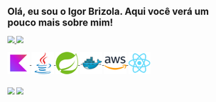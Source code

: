 ## Olá, eu sou o Igor Brizola. Aqui você verá um pouco mais sobre mim!

<div>
  <a href="https://github.com/IgorBrizola">
<img height="180em" src="https://github-readme-stats.vercel.app/api?username=igorBrizola&show_icons=true&bg_color=00000000&theme=dracula">  
  <img height="180em" src="https://github-readme-stats.vercel.app/api/top-langs/?username=igorBrizola&hide_progress=true&theme=dracula">
</div>
<div style="display: inline_block"><br>
    <img align="center" alt="igor-CSS" height="10%" width="10%" src="https://github.com/devicons/devicon/blob/master/icons/kotlin/kotlin-original.svg">
  <img align="center" alt="igor-CSS" height="10%" width="10%" src="https://github.com/devicons/devicon/blob/master/icons/java/java-original.svg">
  <img align="center" alt="igor-CSS" height="10%" width="10%" src="https://raw.githubusercontent.com/devicons/devicon/master/icons/spring/spring-original.svg">
    <img align="center" alt="igor-React" height="10%" width="10%" src="https://github.com/devicons/devicon/blob/master/icons/docker/docker-original.svg">
    <img align="center" alt="igor-React" height="10%" width="10%" src="https://github.com/devicons/devicon/blob/master/icons/amazonwebservices/amazonwebservices-original-wordmark.svg">
    <img align="center" alt="igor-React" height="10%" width="10%" src="https://raw.githubusercontent.com/devicons/devicon/master/icons/react/react-original.svg">
</div>
  
  ##
 
<div> 
  <a href = "mailto:igorbrizzola@gmail.com"><img src="https://img.shields.io/badge/-Gmail-%23333?style=for-the-badge&logo=gmail&logoColor=white" target="_blank"></a>
  <a href="https://www.linkedin.com/in/igor-brizola-683166222/" target="_blank"><img src="https://img.shields.io/badge/-LinkedIn-%230077B5?style=for-the-badge&logo=linkedin&logoColor=white" target="_blank"></a> 


</div>


       
